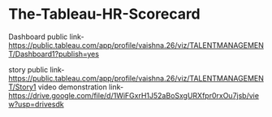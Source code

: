 # The-Tableau-HR-Scorecard


Dashboard public link-https://public.tableau.com/app/profile/vaishna.26/viz/TALENTMANAGEMENT/Dashboard1?publish=yes

story public link-https://public.tableau.com/app/profile/vaishna.26/viz/TALENTMANAGEMENT/Story1
video demonstration link-https://drive.google.com/file/d/1WiFGxrH1J52aBoSxgURXfpr0rxOu7jsb/view?usp=drivesdk
